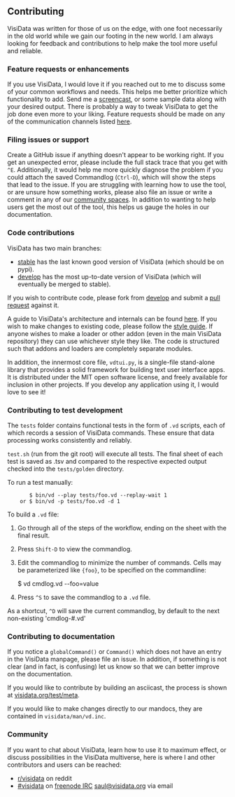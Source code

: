 ## Contributing

VisiData was written for those of us on the edge, with one foot necessarily in the old world while we gain our footing in the new world.  I am always looking for feedback and contributions to help make the tool more useful and reliable.

### Feature requests or enhancements

If you use VisiData, I would love it if you reached out to me to discuss some of your common workflows and needs. This helps me better prioritize which functionality to add. Send me a [screencast](http://asciinema.org), or some sample data along with your desired output.  There is probably a way to tweak VisiData to get the job done even more to your liking.  Feature requests should be made on any of the communication channels listed [here](https://github.com/saulpw/visidata/blob/develop/CONTRIBUTING.md#community). 

### Filing issues or support

Create a GitHub issue if anything doesn't appear to be working right. If you get an unexpected error, please include the full stack trace that you get with `^E`. Additionally, it would help me more quickly diagnose the problem if you could attach the saved Commandlog (`Ctrl-D`), which will show the steps that lead to the issue. If you are struggling with learning how to use the tool, or are unsure how something works, please also file an issue or write a comment in any of our [community spaces](https://github.com/saulpw/visidata/blob/develop/CONTRIBUTING.md#community). In addition to wanting to help users get the most out of the tool, this helps us gauge the holes in our documentation.

### Code contributions

VisiData has two main branches:
- [stable](https://github.com/saulpw/visidata/tree/stable) has the last known good version of VisiData (which should be on pypi).
- [develop](https://github.com/saulpw/visidata/tree/develop) has the most up-to-date version of VisiData (which will eventually be merged to stable).

If you wish to contribute code, please fork from [develop](https://github.com/saulpw/visidata/tree/develop) and submit a [pull request](https://github.com/saulpw/visidata/pulls) against it.

A guide to VisiData's architecture and internals can be found [here](http://visidata.org/design). If you wish to make changes to existing code, please follow the [style guide](http://visidata.org/design/style). If anyone wishes to make a loader or other addon (even in the main VisiData repository) they can use whichever style they like. The code is structured such that addons and loaders are completely separate modules.

In addition, the innermost core file, `vdtui.py`, is a single-file stand-alone library that provides a solid framework for building text user interface apps. It is distributed under the MIT open software license, and freely available for inclusion in other projects. If you develop any application using it, I would love to see it!

### Contributing to test development

The `tests` folder contains functional tests in the form of `.vd` scripts, each of which records a session of VisiData commands.  These ensure that data processing works consistently and reliably.

`test.sh` (run from the git root) will execute all tests.  The final sheet of each test is saved as .tsv and compared to the respective expected output checked into the `tests/golden` directory.

To run a test manually:

```
       $ bin/vd --play tests/foo.vd --replay-wait 1
    or $ bin/vd -p tests/foo.vd -d 1
```

To build a `.vd` file:

1. Go through all of the steps of the workflow, ending on the sheet with the final result.
2. Press `Shift-D` to view the commandlog.
3. Edit the commandlog to minimize the number of commands.  Cells may be parameterized like `{foo}`, to be specified on the commandline:

    $ vd cmdlog.vd --foo=value  

4. Press `^S` to save the commandlog to a `.vd` file.

As a shortcut, `^D` will save the current commandlog, by default to the next non-existing 'cmdlog-#.vd'

### Contributing to documentation

If you notice a `globalCommand()` or `Command()` which does not have an entry in the VisiData manpage, please file an issue. In addition, if something is not clear (and in fact, is confusing) let us know so that we can better improve on the documentation.

If you would like to contribute by building an asciicast, the process is shown at [visidata.org/test/meta](http://visidata.org/test/meta).

If you would like to make changes directly to our mandocs, they are contained in `visidata/man/vd.inc`.

### Community

If you want to chat about VisiData, learn how to use it to maximum effect, or discuss possibilities in the VisiData multiverse, here is where I and other contributors and users can be reached:

- [r/visidata](http://reddit.com/r/visidata) on reddit
- [#visidata](irc://frenode.net/#visidata) on [freenode IRC](https://webchat.freenode.net)
 [saul@visidata.org](mailto:saul@visidata.org) via email
